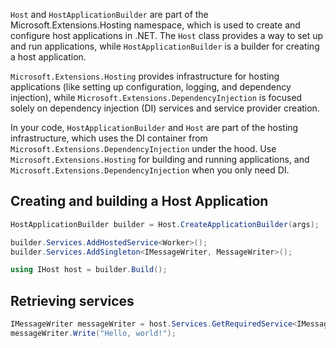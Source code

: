 `Host` and `HostApplicationBuilder` are part of the Microsoft.Extensions.Hosting namespace, which is used to create and configure host applications in .NET. The `Host` class provides a way to set up and run applications, while `HostApplicationBuilder` is a builder for creating a host application.

`Microsoft.Extensions.Hosting` provides infrastructure for hosting applications (like setting up configuration, logging, and dependency injection), while `Microsoft.Extensions.DependencyInjection` is focused solely on dependency injection (DI) services and service provider creation.

In your code, `HostApplicationBuilder` and `Host` are part of the hosting infrastructure, which uses the DI container from `Microsoft.Extensions.DependencyInjection` under the hood. Use `Microsoft.Extensions.Hosting` for building and running applications, and `Microsoft.Extensions.DependencyInjection` when you only need DI.

## Creating and building a Host Application

```csharp
HostApplicationBuilder builder = Host.CreateApplicationBuilder(args);

builder.Services.AddHostedService<Worker>();
builder.Services.AddSingleton<IMessageWriter, MessageWriter>();

using IHost host = builder.Build();
```

## Retrieving services

```csharp
IMessageWriter messageWriter = host.Services.GetRequiredService<IMessageWriter>();
messageWriter.Write("Hello, world!");
```

